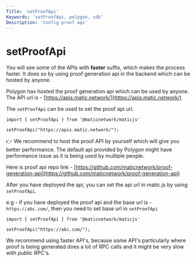 ```yaml
---
Title: 'setProofApi'
Keywords: 'setProofApi, polygon, sdk'
Description: 'Config proof api'
---
```


# setProofApi

You will see some of the APIs with **faster** suffix, which makes the process faster. It does so by using proof generation api in the backend which can be hosted by anyone.

Polygon has hosted the proof generation api which can be used by anyone. The API url is - [https://apis.matic.network/](https://apis.matic.network/)

The `setProofApi` can be used to set the proof api url.

```
import { setProofApi } from '@maticnetwork/maticjs'

setProofApi("https://apis.matic.network/");
```

👉 We recommend to host the proof API by yourself which will give you better performance. The default api provided by Polygon might have performance issue as it is being used by multiple people. 

Here is proof api repo link - [https://github.com/maticnetwork/proof-generation-api](https://github.com/maticnetwork/proof-generation-api)

After you have deployed the api, you can set the api url in matic.js by using `setProofApi`.

e.g - if you have deployed the proof api and the base url is - `https://abc.com/`, then you need to set base url in `setProofApi`

```
import { setProofApi } from '@maticnetwork/maticjs'

setProofApi("https://abc.com/");
```

<div class="highlight">
We recommend using faster API's, because some API's particularly where proof is being generated does a lot of RPC calls and it might be very slow with public RPC's.
</div>
